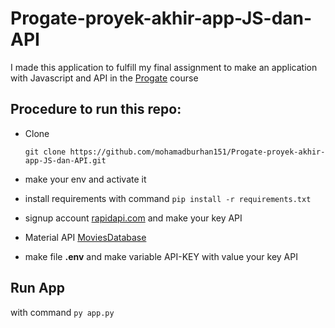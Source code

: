 # Progate-proyek-akhir-app-JS-dan-API
  I made this application to fulfill my final assignment to make an application with Javascript and API in the [Progate](https://progate.com/) course
## Procedure to run this repo:
  * Clone
  
    `git clone https://github.com/mohamadburhan151/Progate-proyek-akhir-app-JS-dan-API.git`
  * make your env and activate it
  * install requirements with command `pip install -r requirements.txt`
  * signup account [rapidapi.com](https://rapidapi.com/) and make your key API
  * Material API [MoviesDatabase](https://rapidapi.com/SAdrian/api/moviesdatabase/)
  * make file **.env** and make variable API-KEY with value your key API
## Run App
  with command `py app.py`
